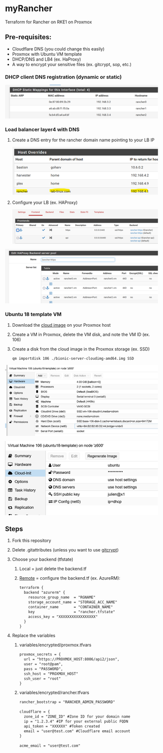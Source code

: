 # myRancher
Terraform for Rancher on RKE1 on Proxmox

## Pre-requisites:

- Cloudflare DNS (you could change this easily)
- Proxmox with Ubuntu VM template
- DHCP/DNS and LB4 (ex. HaProxy)
- A way to encrypt your sensitive files (ex. gitcrypt, sop, etc.)

### DHCP client DNS registration (dynamic or static)

![image-20220601213928662](doc.images/image-20220601213928662.png)

### Load balancer layer4 with DNS

1. Create a DNS entry for the rancher domain name pointing to your LB IP

   ![image-20220601214059987](doc.images/image-20220601214059987.png)

2. Configure your LB (ex. HAProxy)

   ![image-20220601214145761](doc.images/image-20220601214145761.png)

![image-20220601214217209](doc.images/image-20220601214217209.png)



### Ubuntu 18 template VM

1. Download the [cloud image](https://cloud-images.ubuntu.com/bionic/current/bionic-server-cloudimg-amd64.img) on your Proxmox host

2. Create a VM in Proxmox, delete the VM disk, and note the VM ID (ex. 106)

3. Create a disk from the cloud image in the Proxmox storage (ex. SSD)

   ```
   qm importdisk 106 ./bionic-server-cloudimg-amd64.img SSD
   ```

![image-20220601213445582](doc.images/image-20220601213445582.png)

![image-20220601213829826](doc.images/image-20220601213829826.png)



## Steps

1. Fork this repository

2. Delete .gitattributes (unless you want to use [gitcrypt](https://github.com/AGWA/git-crypt))

3. Choose your backend (tfstate)

   1. Local = just delete the backend.tf

   2. [Remote](https://www.terraform.io/language/settings/backends/remote) = configure the backend.tf (ex. AzureRM):

      ```
      terraform {
        backend "azurerm" {
          resource_group_name  = "RGNAME"
          storage_account_name = "STORAGE_ACC_NAME"
          container_name       = "CONTAINER_NAME"
          key                  = "rancher.tfstate"
          access_key = "XXXXXXXXXXXXXXXXX"
        }
      }
      ```

4. Replace the variables

   1. variables/encrypted/proxmox.tfvars

      ```
      proxmox_secrets = {
        url = "https://PROXMOX_HOST:8006/api2/json",
        user = "root@pam",
        pass = "PASSWORD",
        ssh_host = "PROXMOX_HOST"
        ssh_user = "root"
      }
      ```

   2. variables/encrypted/rancher.tfvars

      ```
      rancher_bootstrap = "RANCHER_ADMIN_PASSWORD"
      
      cloudflare = {
        zone_id = "ZONE_ID" #Zone ID for your domain name
        ip = "1.2.3.4" #IP for your external public FQDN
        api_token = "XXXXXX" #Token created
        email = "user@test.com" #Cloudflare email account
      }
      
      acme_email = "user@test.com"
      ```

